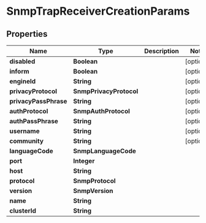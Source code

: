 

# SnmpTrapReceiverCreationParams


## Properties

Name | Type | Description | Notes
------------ | ------------- | ------------- | -------------
**disabled** | **Boolean** |  |  [optional]
**inform** | **Boolean** |  |  [optional]
**engineId** | **String** |  |  [optional]
**privacyProtocol** | **SnmpPrivacyProtocol** |  |  [optional]
**privacyPassPhrase** | **String** |  |  [optional]
**authProtocol** | **SnmpAuthProtocol** |  |  [optional]
**authPassPhrase** | **String** |  |  [optional]
**username** | **String** |  |  [optional]
**community** | **String** |  |  [optional]
**languageCode** | **SnmpLanguageCode** |  | 
**port** | **Integer** |  | 
**host** | **String** |  | 
**protocol** | **SnmpProtocol** |  | 
**version** | **SnmpVersion** |  | 
**name** | **String** |  | 
**clusterId** | **String** |  | 



